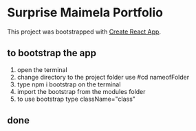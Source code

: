 # Surprise Maimela Portfolio
This project was bootstrapped with [Create React App](https://github.com/facebook/create-react-app).

## to bootstrap the app
1. open the terminal
2. change directory to the project folder use #cd nameofFolder
3. type npm i bootstrap on the terminal
4. import the bootstrap from the modules folder
5. to use bootstrap type className="class"

## done
